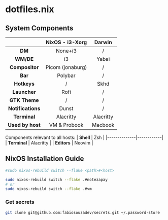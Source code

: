 # dotfiles.nix

## System Components
|                   |   NixOS - i3-Xorg   |   Darwin  |
|:-----------------:|:-------------------:|:---------:|
| **DM**            | None+i3             | /         |
| **WM/DE**         | i3                  | Yabai     |
| **Compositor**    | Picom (jonaburg)    | /         |
| **Bar**           | Polybar             | /         |
| **Hotkeys**       | /                   | Skhd      |
| **Launcher**      | Rofi                | /         |
| **GTK Theme**     | /                   | /         |
| **Notifications** | Dunst               | /         |
| **Terminal**      | Alacritty           | Alacritty |
| **Used by host**  | VM & Probook        | Macbook   |


Components relevant to all hosts:
| **Shell**    | Zsh        |
|--------------|------------|
| **Terminal** | Alacritty  |
| **Editors**  | Neovim     |

## NixOS Installation Guide



```sh
#sudo nixos-rebuild switch --flake <path>#<host>

sudo nixos-rebuild switch --flake .#notezapay
# or
sudo nixos-rebuild switch --flake .#vm
```

### Get secrets
```sh
git clone git@github.com:fabiosouzadev/secrets.git ~/.password-store
```
